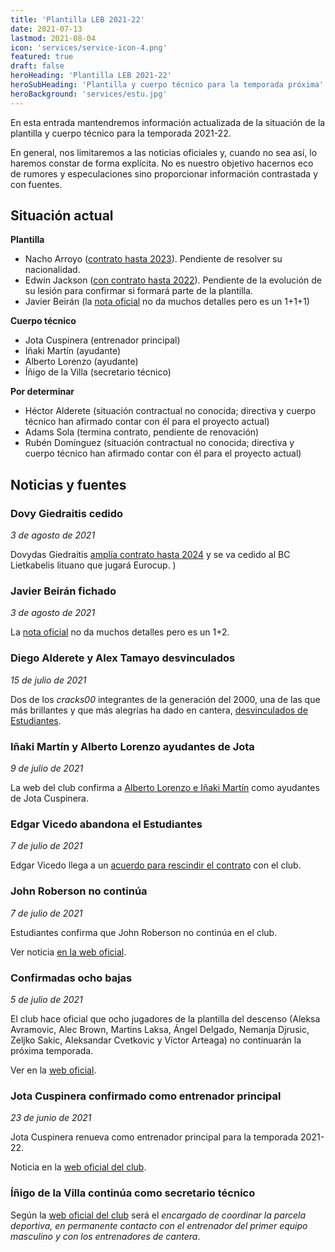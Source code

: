 ```yaml
---
title: 'Plantilla LEB 2021-22'
date: 2021-07-13
lastmod: 2021-08-04
icon: 'services/service-icon-4.png'
featured: true
draft: false
heroHeading: 'Plantilla LEB 2021-22'
heroSubHeading: 'Plantilla y cuerpo técnico para la temporada próxima'
heroBackground: 'services/estu.jpg'
---
```


En esta entrada mantendremos información actualizada de la situación de la plantilla y cuerpo técnico para la temporada 2021-22.

En general, nos limitaremos a las noticias oficiales y, cuando no sea así, lo haremos constar de forma explícita. No es nuestro objetivo hacernos eco de rumores y especulaciones sino proporcionar información contrastada y con fuentes.

## Situación actual

**Plantilla**

- Nacho Arroyo ([contrato hasta 2023](https://www.movistarestudiantes.com/masculino/nacho-arroyo-renueva-con-movistar-estudiantes-hasta-2023/)). Pendiente de resolver su nacionalidad.
- Edwin Jackson ([con contrato hasta 2022](https://www.movistarestudiantes.com/masculino/edwin-jackson-im-back/)). Pendiente de la evolución de su lesión para confirmar si formará parte de la plantilla.
- Javier Beirán (la [nota oficial](https://www.movistarestudiantes.com/leb-oro/javi-beiran-acepta-el-reto-de-movistar-estudiantes-en-leb-oro/) no da muchos detalles pero es un 1+1+1)

**Cuerpo técnico**

- Jota Cuspinera (entrenador principal)
- Iñaki Martín (ayudante)
- Alberto Lorenzo (ayudante)
- Íñigo de la Villa (secretario técnico)

**Por determinar**

- Héctor Alderete (situación contractual no conocida; directiva y cuerpo técnico han afirmado contar con él para el proyecto actual)
- Adams Sola (termina contrato, pendiente de renovación)
- Rubén Domínguez (situación contractual no conocida; directiva y cuerpo técnico han afirmado contar con él para el proyecto actual)

## Noticias y fuentes

### Dovy Giedraitis cedido

*3 de agosto de 2021*

Dovydas Giedraitis [amplía contrato hasta 2024](https://www.movistarestudiantes.com/leb-oro/giedraitis-ampliacion-de-contrato-y-cesion/) y se va cedido al BC Lietkabelis lituano que jugará Eurocup.
)

### Javier Beirán fichado

*3 de agosto de 2021*

La [nota oficial](https://www.movistarestudiantes.com/leb-oro/javi-beiran-acepta-el-reto-de-movistar-estudiantes-en-leb-oro/) no da muchos detalles pero es un 1+2.

### Diego Alderete y Alex Tamayo desvinculados

*15 de julio de 2021*

Dos de los *cracks00* integrantes de la generación del 2000, una de las que más brillantes y que más alegrías ha dado en cantera, [desvinculados de Estudiantes](https://www.movistarestudiantes.com/la-cantera/diego-alderete-y-alex-tamayo-gracias-por-todo/).

### Iñaki Martín y Alberto Lorenzo ayudantes de Jota

*9 de julio de 2021*

La web del club confirma a [Alberto Lorenzo e Iñaki Martín](https://www.movistarestudiantes.com/masculino/alberto-lorenzo-e-inaki-martin-ayudantes-de-jota-cuspinera/) como ayudantes de Jota Cuspinera.


### Edgar Vicedo abandona el Estudiantes

*7 de julio de 2021*

Edgar Vicedo llega a un [acuerdo para rescindir el contrato](https://www.movistarestudiantes.com/masculino/gracias-y-hasta-pronto-edgar/) con el club.

### John Roberson no continúa

*7 de julio de 2021*

Estudiantes confirma que John Roberson no continúa en el club.

Ver noticia [en la web oficial](https://www.movistarestudiantes.com/masculino/altas-bajas/john-roberson-no-continua-gracias-y-suerte/).

### Confirmadas ocho bajas

*5 de julio de 2021*

El club hace oficial que ocho jugadores de la plantilla del descenso (Aleksa Avramovic, Alec Brown, Martins Laksa, Ángel Delgado, Nemanja Djrusic, Zeljko Sakic, Aleksandar Cvetkovic y Víctor Arteaga) no continuarán la próxima temporada.

Ver en la [web oficial](https://www.movistarestudiantes.com/masculino/gracias-y-suerte/).

### Jota Cuspinera confirmado como entrenador principal

*23 de junio de 2021*

Jota Cuspinera renueva como entrenador principal para la temporada 2021-22.

Noticia en la [web oficial del club](https://www.movistarestudiantes.com/masculino/altas-bajas/jota-cuspinera-sera-el-entrenador-de-movistar-estudiantes/).

### Íñigo de la Villa continúa como secretario técnico

Según la [web oficial del club](https://www.movistarestudiantes.com/masculino/inigo-de-la-villa-seguira-como-secretario-tecnico-de-movistar-estudiantes/) será el *encargado de coordinar la parcela deportiva, en permanente contacto con el entrenador del primer equipo masculino y con los entrenadores de cantera*.